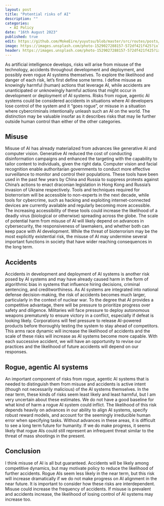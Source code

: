 ```yaml
---
layout: post
title: "Potential risks of AI"
description: ""
categories:
  - AI Policy
date: "16th August 2023"
published: true
edit: https://github.com/MokeEire/yuyutsu/blob/master/src/routes/posts/second-post/%2Bpage.md
image: https://images.unsplash.com/photo-1529027288157-572df421f425?ixlib=rb-4.0.3&ixid=M3wxMjA3fDB8MHxwaG90by1wYWdlfHx8fGVufDB8fHx8fA%3D%3D&auto=format&fit=crop&w=1170&q=80
header: https://images.unsplash.com/photo-1529027288157-572df421f425?ixlib=rb-4.0.3&ixid=M3wxMjA3fDB8MHxwaG90by1wYWdlfHx8fGVufDB8fHx8fA%3D%3D&auto=format&fit=crop&w=1170&q=80
---
```


As artificial intelligence develops, risks will arise from misuse of the technology, accidents throughout development and deployment, and possibly even rogue AI systems themselves. 
To explore the likelihood and danger of each risk, let’s first define some terms. 
I define misuse as knowingly harmful (human) actions that leverage AI, while accidents are unanticipated or unknowingly harmful actions that might occur in development or deployment of AI systems. 
Risks from rogue, agentic AI systems could be considered accidents in situations where AI developers lose control of the system and it “goes rogue”, or misuse in a situation where cybercriminals intentionally unleash such an AI on the world. 
The distinction may be valuable insofar as it describes risks that may lie further outside human control than either of the other categories.

## Misuse

Misuse of AI has already materialized from advances like generative AI and computer vision. Generative AI reduced the cost of conducting disinformation campaigns and enhanced the targeting with the capability to tailor content to individuals, given the right data. 
Computer vision and facial recognition enable authoritarian governments to conduct more effective surveillance to monitor and control their populations. 
These tools have been used in the past few years by China and Russia to suppress protests against China’s actions to enact draconian legislation in Hong Kong and Russia’s invasion of Ukraine respectively. 
Tools and techniques required for bioterrorism will be accessible to non-experts in the next decade, while tools for cybercrime, such as hacking and exploiting internet-connected devices are currently available and regularly becoming more accessible. 
The increasing accessibility of these tools could increase the likelihood of a deadly virus (biological or otherwise) spreading across the globe. 
The scale of potential harm from misuse of AI will likely depend on advances in cybersecurity, the responsiveness of lawmakers, and whether both can keep pace with AI development. 
While the threat of bioterrorism may be the most explicitly existential risk, the misuse of AI may undermine several important functions in society that have wider reaching consequences in the long term.

## Accidents

Accidents in development and deployment of AI systems is another risk posed by AI systems and may have already caused harm in the form of algorithmic bias in systems that influence hiring decisions, criminal sentencing, and creditworthiness. 
As AI systems are integrated into national defense decision-making, the risk of accidents becomes much larger, particularly in the context of nuclear war. 
To the degree that AI provides a competitive advantage, there will be pressure to prioritize progress over safety and diligence. 
Militaries will face pressure to deploy autonomous weapons prematurely to ensure victory in a conflict, especially if defeat is looking likely. 
Corporations will feel pressure to release AI-powered products before thoroughly testing the system to stay ahead of competitors. 
This arms race dynamic will increase the likelihood of accidents and the scale of these risks will increase as AI systems become more capable. 
With each successive accident, we will have an opportunity to revise our practices and the likelihood of future accidents will depend on our responses.

## Rogue, agentic AI systems

An important component of risks from rogue, agentic AI systems that is needed to distinguish them from misuse and accidents is active intent (though not necessarily malicious) of the AI systems themselves. 
In the near term, these kinds of risks seem least likely and least harmful, but I am very uncertain about these estimates. 
We do not have a good baseline for what kind of harm a rogue AI system could inflict. 
The likelihood of this risk depends heavily on advances in our ability to align AI systems, specify robust reward models, and account for the seemingly irreducible human error when specifying tasks. 
Without advances in these areas, it is difficult to see a long term future for humanity. 
If we do make progress, it seems likely that rogue AIs could still represent an infrequent threat similar to the threat of mass shootings in the present.

## Conclusion

I think misuse of AI is all but guaranteed. Accidents will be likely among competitive dynamics, but may motivate policy to reduce the likelihood of further accidents. 
Rogue AIs seem less likely in the near term, but this risk will increase dramatically if we do not make progress on AI alignment in the near future. 
It is important to consider how these risks are interdependent. 
Misuse could increase the frequency of accidents. 
If misuse is prevalent and accidents increase, the likelihood of losing control of AI systems may increase too.
